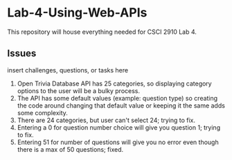 # Lab-4-Using-Web-APIs
This repository will house everything needed for CSCI 2910 Lab 4.

## Issues
insert challenges, questions, or tasks here
1. Open Trivia Database API has 25 categories, so displaying category options to the user will be a bulky process.
2. The API has some default values (example: question type) so creating the code around changing that default value or keeping it the same adds some complexity.
3. There are 24 categories, but user can't select 24; trying to fix.
4. Entering a 0 for question number choice will give you question 1; trying to fix.
5. Entering 51 for number of questions will give you no error even though there is a max of 50 questions; fixed.
